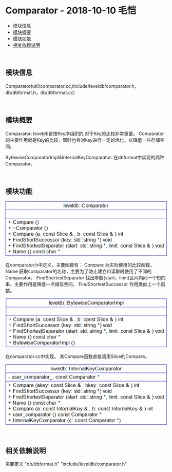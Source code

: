 # Comparator - 2018-10-10 毛恺

- [模块信息](#module_info)
- [模块概要](#module_in_brief)
- [模块功能](#module_function)
- [相关依赖说明](#dependency_specification)

&nbsp;   
<a id="module_info"></a>
## 模块信息
Comparator(util/comparator.cc,include/leveldb/comparator.h，db/dbformat.h，db/dbformat.cc)


&nbsp;   
<a id="module_in_brief"></a>
## 模块概要
Comparator:
leveldb是按Key序组织的,对于Key的比较非常重要。
Comparator的主要作用就是Key的比较，同时也会对key进行一定的优化，以降低一些存储空间。

BytewiseComparatorImpl&InternalKeyComparator:
在dbformat中实现的两种Comparator。

&nbsp;   
<a id="module_function"></a>
## 模块功能
![](assets/Comparator.png)

在comparator.h中定义，主要函数有：
Compare 为实际使用的比较函数。
Name 获取comparator的名称，主要为了防止建立和读取时使用了不同的Comparator。
FindShortestSeparator 找出参数[start，limit)区间内间一个短的串，主要作用是降低一点储存空间。
FindShortestSuccessor 作用类似上一个函数。

![](assets/BytewiseComparatorImpl.png)

在comparator.cc中实现。
其Compare函数直接调用Slice的Compare。

![](assets/InternalKeyComparator.png)


&nbsp;   
<a id="dependency_specification"></a>
## 相关依赖说明

需要定义 "db/dbformat.h" "include/leveldb/comparator.h"
